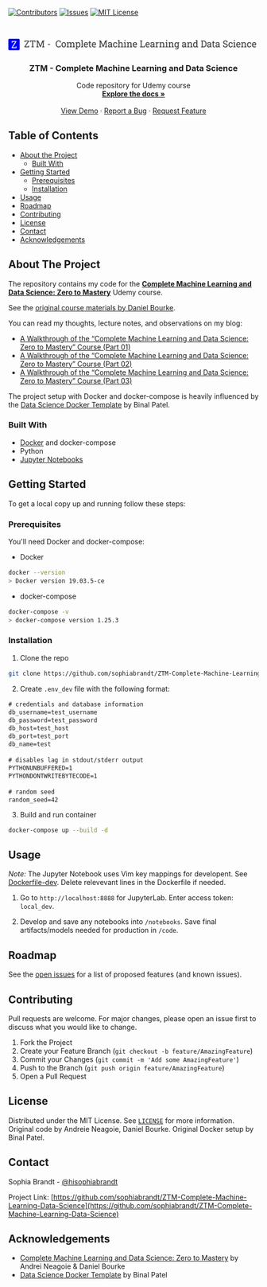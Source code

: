 [![Contributors][contributors-shield]][contributors-url]
[![Issues][issues-shield]][issues-url]
[![MIT License][license-shield]][license-url]

<!-- PROJECT LOGO -->
<br />
<p align="center">
  <a href="https://github.com/sophiabrandt/ZTM-Complete-Machine-Learning-Data-Science">
    <img src="logo.png" alt="Logo">
  </a>

  <h3 align="center">ZTM -  Complete Machine Learning and Data Science</h3>

  <p align="center">
    Code repository for Udemy course
    <br />
    <a href="https://github.com/sophiabrandt/ZTM-Complete-Machine-Learning-Data-Science"><strong>Explore the docs »</strong></a>
    <br />
    <br />
    <a href="https://github.com/sophiabrandt/ZTM-Complete-Machine-Learning-Data-Science">View Demo</a>
    ·
    <a href="https://github.com/sophiabrandt/ZTM-Complete-Machine-Learning-Data-Science/issues">Report a Bug</a>
    ·
    <a href="https://github.com/sophiabrandt/ZTM-Complete-Machine-Learning-Data-Science/issues">Request Feature</a>
  </p>
</p>

<!-- TABLE OF CONTENTS -->

## Table of Contents

- [About the Project](#about-the-project)
  - [Built With](#built-with)
- [Getting Started](#getting-started)
  - [Prerequisites](#prerequisites)
  - [Installation](#installation)
- [Usage](#usage)
- [Roadmap](#roadmap)
- [Contributing](#contributing)
- [License](#license)
- [Contact](#contact)
- [Acknowledgements](#acknowledgements)

<!-- ABOUT THE PROJECT -->

## About The Project

The repository contains my code for the **[Complete Machine Learning and Data Science: Zero to Mastery][ztm]** Udemy course.

See the [original course materials by Daniel Bourke][origrepo].

You can read my thoughts, lecture notes, and observations on my blog:

- [A Walkthrough of the “Complete Machine Learning and Data Science: Zero to Mastery” Course (Part 01)](https://www.rockyourcode.com/a-walkthrough-of-the-complete-machine-learning-and-data-science-zero-to-mastery-course-part-01/)
- [A Walkthrough of the “Complete Machine Learning and Data Science: Zero to Mastery” Course (Part 02)](https://www.rockyourcode.com/a-walkthrough-of-the-complete-machine-learning-and-data-science-zero-to-mastery-course-part-02/)
- [A Walkthrough of the “Complete Machine Learning and Data Science: Zero to Mastery” Course (Part 03)](https://www.rockyourcode.com/a-walkthrough-of-the-complete-machine-learning-and-data-science-zero-to-mastery-course-part-03/)

The project setup with Docker and docker-compose is heavily influenced by the [Data Science Docker Template](https://github.com/caesarnine/data-science-docker-template) by Binal Patel.

### Built With

- [Docker](https://www.docker.com/) and docker-compose
- Python
- [Jupyter Notebooks](https://jupyter.org/)

<!-- GETTING STARTED -->

## Getting Started

To get a local copy up and running follow these steps:

### Prerequisites

You'll need Docker and docker-compose:

- Docker

```sh
docker --version
> Docker version 19.03.5-ce
```

- docker-compose

```sh
docker-compose -v
> docker-compose version 1.25.3
```

### Installation

1. Clone the repo

```sh
git clone https://github.com/sophiabrandt/ZTM-Complete-Machine-Learning-Data-Science.git
```

2. Create `.env_dev` file with the following format:

```
# credentials and database information
db_username=test_username
db_password=test_password
db_host=test_host
db_port=test_port
db_name=test

# disables lag in stdout/stderr output
PYTHONUNBUFFERED=1
PYTHONDONTWRITEBYTECODE=1

# random seed
random_seed=42
```

3. Build and run container

```sh
docker-compose up --build -d
```

<!-- USAGE EXAMPLES -->

## Usage

_Note:_ The Jupyter Notebook uses Vim key mappings for developent. See [Dockerfile-dev](docker/Dockerfile-dev). Delete relevevant lines in the Dockerfile if needed.

1. Go to `http://localhost:8888` for JupyterLab. Enter access token: `local_dev`.

2. Develop and save any notebooks into `/notebooks`. Save final artifacts/models needed for production in `/code`.

<!-- ROADMAP -->

## Roadmap

See the [open issues](https://github.com/sophiabrandt/ZTM-Complete-Machine-Learning-Data-Science/issues) for a list of proposed features (and known issues).

<!-- CONTRIBUTING -->

## Contributing

Pull requests are welcome. For major changes, please open an issue first to discuss what you would like to change.

1. Fork the Project
2. Create your Feature Branch (`git checkout -b feature/AmazingFeature`)
3. Commit your Changes (`git commit -m 'Add some AmazingFeature'`)
4. Push to the Branch (`git push origin feature/AmazingFeature`)
5. Open a Pull Request

<!-- LICENSE -->

## License

Distributed under the MIT License. See [`LICENSE`](LICENSE.txt) for more information.  
Original code by Andreie Neagoie, Daniel Bourke. Original Docker setup by Binal Patel.

<!-- CONTACT -->

## Contact

Sophia Brandt - [@hisophiabrandt](https://twitter.com/hisophiabrandt)

Project Link: [https://github.com/sophiabrandt/ZTM-Complete-Machine-Learning-Data-Science](https://github.com/sophiabrandt/ZTM-Complete-Machine-Learning-Data-Science)

<!-- ACKNOWLEDGEMENTS -->

## Acknowledgements

- [Complete Machine Learning and Data Science: Zero to Mastery][ztm] by Andrei Neagoie & Daniel Bourke
- [Data Science Docker Template](https://github.com/caesarnine/data-science-docker-template) by Binal Patel

<!-- MARKDOWN LINKS & IMAGES -->
<!-- https://www.markdownguide.org/basic-syntax/#reference-style-links -->

[contributors-shield]: https://img.shields.io/github/contributors/sophiabrandt/ZTM-Complete-Machine-Learning-Data-Science.svg?style=flat-square
[contributors-url]: https://github.com/sophiabrandt/ZTM-Complete-Machine-Learning-Data-Science/graphs/contributors
[forks-shield]: https://img.shields.io/github/forks/sophiabrandt/ZTM-Complete-Machine-Learning-Data-Science.svg?style=flat-square
[forks-url]: https://github.com/sophiabrandt/ZTM-Complete-Machine-Learning-Data-Science/network/members
[stars-shield]: https://img.shields.io/github/stars/sophiabrandt/ZTM-Complete-Machine-Learning-Data-Science.svg?style=flat-square
[stars-url]: https://github.com/sophiabrandt/ZTM-Complete-Machine-Learning-Data-Science/stargazers
[issues-shield]: https://img.shields.io/github/issues/sophiabrandt/ZTM-Complete-Machine-Learning-Data-Science.svg?style=flat-square
[issues-url]: https://github.com/sophiabrandt/ZTM-Complete-Machine-Learning-Data-Science/issues
[license-shield]: https://img.shields.io/github/license/sophiabrandt/ZTM-Complete-Machine-Learning-Data-Science.svg?style=flat-square
[license-url]: https://github.com/sophiabrandt/ZTM-Complete-Machine-Learning-Data-Science/blob/master/LICENSE.txt
[product-screenshot]: images/screenshot.png
[ztm]: https://www.udemy.com/course/complete-machine-learning-and-data-science-zero-to-mastery/
[origrepo]: https://github.com/mrdbourke/zero-to-mastery-ml
